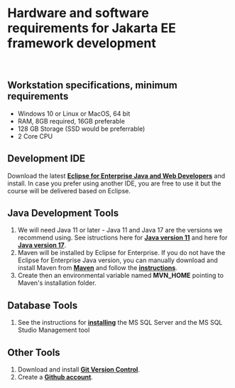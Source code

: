 # Hardware and software requirements for Jakarta EE framework development
&nbsp;
&nbsp;

## Workstation specifications, minimum requirements
- Windows 10 or Linux or MacOS, 64 bit
- RAM, 8GB required, 16GB preferable
- 128 GB Storage (SSD would be preferrable)
- 2 Core CPU

## Development IDE
Download the latest **[Eclipse for Enterprise Java and Web Developers](https://www.eclipse.org/downloads/packages/release/2022-12/r/eclipse-ide-enterprise-java-and-web-developers)** and install. 
In case you prefer using another IDE, you are free to use it but the course will be delivered based on Eclipse. 

## Java Development Tools
1. We will need Java 11 or later - Java 11 and Java 17 are the versions we recommend using. See istructions here for **[Java version 11](https://github.com/codehub-learn/development-environment-setup/blob/main/java-standard-edition-11.md)** and here for **[Java version 17](https://github.com/codehub-learn/development-environment-setup/blob/main/java-standard-edition-17.md)**.
2. Maven will be installed by Eclipse for Enterprise. If you do not have the Eclipse for Enterprise Java version, 
you can manually download and install Maven from **[Maven](https://maven.apache.org/download.cgi)** 
and follow the **[instructions](https://maven.apache.org/install.html)**. 
3. Create then an environmental variable named **MVN_HOME** pointing to Maven's installation folder.

## Database Tools
1. See the instructions for **[installing](https://github.com/codehub-learn/development-environment-setup/blob/main/MSSQL.md)** the MS SQL Server and the MS SQL Studio Management tool

## Other Tools
1. Download and install **[Git Version Control](https://git-scm.com/downloads)**.
2. Create a **[Github account](https://github.com/join)**.
